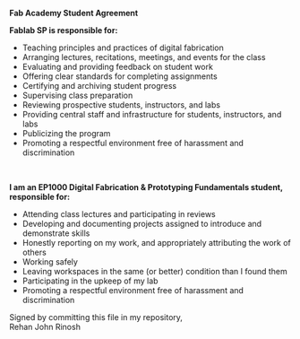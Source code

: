 **Fab Academy Student Agreement**

**Fablab SP is responsible for:**

- Teaching principles and practices of digital fabrication
- Arranging lectures, recitations, meetings, and events for the class
- Evaluating and providing feedback on student work
- Offering clear standards for completing assignments
- Certifying and archiving student progress
- Supervising class preparation
- Reviewing prospective students, instructors, and labs
- Providing central staff and infrastructure for students, instructors, and labs
- Publicizing the program
- Promoting a respectful environment free of harassment and discrimination

<br>

**I am an EP1000 Digital Fabrication & Prototyping Fundamentals student, responsible for:**


- Attending class lectures and participating in reviews
- Developing and documenting projects assigned to introduce and demonstrate skills
- Honestly reporting on my work, and appropriately attributing the work of others
- Working safely
- Leaving workspaces in the same (or better) condition than I found them
- Participating in the upkeep of my lab
- Promoting a respectful environment free of harassment and discrimination

Signed by committing this file in my repository,  
Rehan John Rinosh
